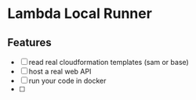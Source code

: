 # Lambda Local Runner

## Features

* [ ] read real cloudformation templates (sam or base)
* [ ] host a real web API
* [ ] run your code in docker
* [ ] 
